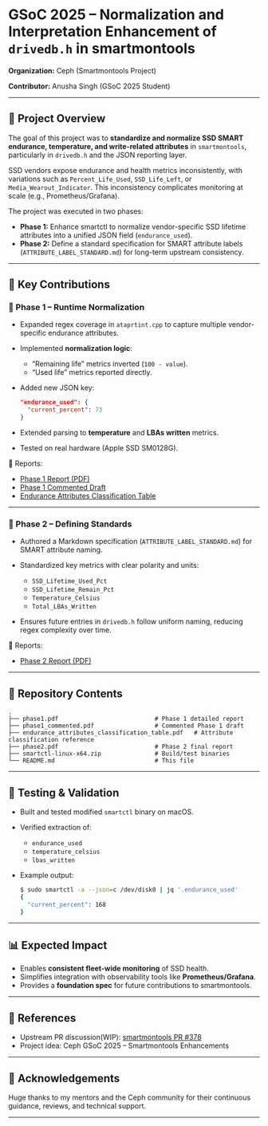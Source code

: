 # GSoC 2025 – Normalization and Interpretation Enhancement of `drivedb.h` in smartmontools

**Organization:** Ceph (Smartmontools Project)

**Contributor:** Anusha Singh (GSoC 2025 Student)

---

## 📌 Project Overview

The goal of this project was to **standardize and normalize SSD SMART endurance, temperature, and write-related attributes** in `smartmontools`, particularly in `drivedb.h` and the JSON reporting layer.

SSD vendors expose endurance and health metrics inconsistently, with variations such as `Percent_Life_Used`, `SSD_Life_Left`, or `Media_Wearout_Indicator`. This inconsistency complicates monitoring at scale (e.g., Prometheus/Grafana).

The project was executed in two phases:

* **Phase 1:** Enhance smartctl to normalize vendor-specific SSD lifetime attributes into a unified JSON field (`endurance_used`).
* **Phase 2:** Define a standard specification for SMART attribute labels (`ATTRIBUTE_LABEL_STANDARD.md`) for long-term upstream consistency.

---

## 🚀 Key Contributions

### 🔹 Phase 1 – Runtime Normalization

* Expanded regex coverage in `ataprtint.cpp` to capture multiple vendor-specific endurance attributes.
* Implemented **normalization logic**:

  * “Remaining life” metrics inverted (`100 - value`).
  * “Used life” metrics reported directly.
* Added new JSON key:

  ```json
  "endurance_used": {
    "current_percent": 73
  }
  ```
* Extended parsing to **temperature** and **LBAs written** metrics.
* Tested on real hardware (Apple SSD SM0128G).

📄 Reports:

* [Phase 1 Report (PDF)](phase1.pdf)
* [Phase 1 Commented Draft](phase1_commented.pdf)
* [Endurance Attributes Classification Table](endurance_attributes_classification_table.pdf)

---

### 🔹 Phase 2 – Defining Standards

* Authored a Markdown specification (`ATTRIBUTE_LABEL_STANDARD.md`) for SMART attribute naming.
* Standardized key metrics with clear polarity and units:

  * `SSD_Lifetime_Used_Pct`
  * `SSD_Lifetime_Remain_Pct`
  * `Temperature_Celsius`
  * `Total_LBAs_Written`
* Ensures future entries in `drivedb.h` follow uniform naming, reducing regex complexity over time.

📄 Reports:

* [Phase 2 Report (PDF)](phase2.pdf)

---

## 📂 Repository Contents

```
.
├── phase1.pdf                           # Phase 1 detailed report
├── phase1_commented.pdf                 # Commented Phase 1 draft
├── endurance_attributes_classification_table.pdf   # Attribute classification reference
├── phase2.pdf                           # Phase 2 final report
├── smartctl-linux-x64.zip               # Build/test binaries
└── README.md                            # This file
```

---

## 🧪 Testing & Validation

* Built and tested modified `smartctl` binary on macOS.
* Verified extraction of:

  * `endurance_used`
  * `temperature_celsius`
  * `lbas_written`
* Example output:

  ```bash
  $ sudo smartctl -a --json=c /dev/disk0 | jq '.endurance_used'
  {
    "current_percent": 168
  }
  ```

---

## 📊 Expected Impact

* Enables **consistent fleet-wide monitoring** of SSD health.
* Simplifies integration with observability tools like **Prometheus/Grafana**.
* Provides a **foundation spec** for future contributions to smartmontools.

---

## 🔗 References

* Upstream PR discussion(WIP): [smartmontools PR #378](https://github.com/smartmontools/smartmontools/pull/378)
* Project idea: Ceph GSoC 2025 – Smartmontools Enhancements

---

## 🙌 Acknowledgements

Huge thanks to my mentors and the Ceph community for their continuous guidance, reviews, and technical support.

---

